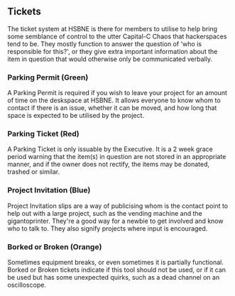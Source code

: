 ## Tickets

The ticket system at HSBNE is there for members to utilise to help bring some
semblance of control to the utter Capital-C Chaos that hackerspaces tend to be.
They mostly function to answer the question of 'who is responsible for this?',
or they give extra important information about the item in question that would
otherwise only be communicated verbally.

### Parking Permit (Green)

A Parking Permit is required if you wish to leave your project for an amount of
time on the deskspace at HSBNE. It allows everyone to know whom to contact if
there is an issue, whether it can be moved, and how long that space is expected
to be utilised by the project.

### Parking Ticket (Red)

A Parking Ticket is only issuable by the Executive. It is a 2 week grace period
warning that the item(s) in question are not stored in an appropriate manner,
and if the owner does not rectify, the items may be donated, trashed or similar.

### Project Invitation (Blue)

Project Invitation slips are a way of publicising whom is the contact point to
help out with a large project, such as the vending machine and the
gigantoprinter. They're a good way for a newbie to get involved and know who to
talk to. They also signify projects where input is encouraged.

### Borked or Broken (Orange)

Sometimes equipment breaks, or even sometimes it is partially functional. Borked
or Broken tickets indicate if this tool should not be used, or if it can be used
but has some unexpected quirks, such as a dead channel on an oscilloscope.
